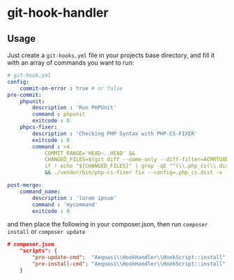 # git-hook-handler

## Usage
Just create a `git-hooks.yml` file in your projects base directory, and fill it with an array of commands you want to run:

```yaml
# git-hook.yml
config:
    commit-on-error : true # or false
pre-commit:
    phpunit:
        description : 'Run PHPUnit'
        command : phpunit
        exitcode : 0
    phpcs-fixer:
        description : 'Checking PHP Syntax with PHP-CS-FIXER'
        exitcode : 0
        command : >4
            COMMIT_RANGE='HEAD~..HEAD' &&
            CHANGED_FILES=$(git diff --name-only --diff-filter=ACMRTUXB "${COMMIT_RANGE}") &&
            if ! echo "${CHANGED_FILES}" | grep -qE "^(\\.php_cs(\\.dist)?|composer\\.lock)$"; then IFS=$'\n' EXTRA_ARGS=('--path-mode=intersection' '--' ${CHANGED_FILES[@]}); fi
            && ./vendor/bin/php-cs-fixer fix --config=.php_cs.dist -v --dry-run --using-cache=no "${EXTRA_ARGS[@]}"

post-merge:
    command_name:
        description : 'lorem ipsum'
        command : 'mycommand'
        exitcode : 0
```

and then place the following in your composer.json, then run `composer install` or `composer update`

```json
# composer.json
    "scripts": {
        "pre-update-cmd":  "Aequasi\\HookHandler\\HookScript::install",
        "pre-install-cmd": "Aequasi\\HookHandler\\HookScript::install"
    }
```
